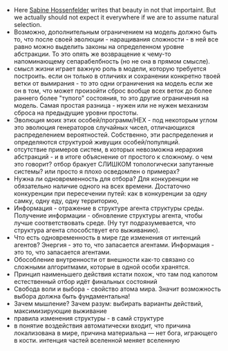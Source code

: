 * Here [Sabine Hossenfelder](http://www.math.columbia.edu/~woit/wordpress/?p=10314) writes that beauty in not that importaint. But we actually should not expect it everywhere if we are to assume natural selection.
* Возможно, дополнительным ограничением на модель должно быть то, что после своей эволюции - наращивания сложности - в ней все равно можно выделить законы на определенном уровне абстракции. То это опять же возвращение к чему-то напоминающему сепарабелбность (но не она в прямом смысле).
* смысл жизни играет важную роль в модели, которую требуется построить. если он только в отличиях и сохранении конкретно твоей ветки от вымирания - то это одни ограничения на модель если же он в том, что может произойти сброс вообще всех веток до более раннего более "тупого" состояния, то это другие ограничения на модель. Самая простая разница - нужен или не нужен механизм сброса на предыдущие уровни простоты.
* Эволюция моих этих особей/программ/НЕХ - под некоторым углом это эволюция генераторов случайных чисел, отличающихся распределением вероятностей. Собственно, эти распределения и определяются структурой живущих особей/популяций.
* отсутствие примеров систем, в которых невозможна иерархия абстракций - и в итоге объяснение от простого к сложному. о чем это говорит? отбор бракует СЛИШКОМ топологически запутанные системы? или просто я плохо осведомлен о примерах?
* Нужна ли одновременность для отбора? Для конкуренции не обязательно наличие одного на всех времени. Достаточно конкуренции при пересечении путей: как в конкуренции за одну самку, одну еду, одну территорию,
* Информация - отражение в структуре агента структуры среды. Получение информации - обновление структуры агента, чтобы лучше соответствовать среде. (Ну тут подразумевается, что структура агента способствует его выживанию).
* Что есть одновременность в мире где изменения от интенций агентов? Энергия - это то, что запасается агентами. Информация - это то, что запасается агентами.
* Обособление внутренности от внешности как-то связано со сложными алгоритмами, которые в одной особи хранятся.
* Принцип наименьшего действия кстати похож, что там под капотом естественный отбор идёт финальных состояний
* Свобода воли и выбора - свойство атома мира. Значит возможность выбора должна быть фундаментальна!
* Зачем мышление? Зачем разум: выбирать варианты действий, максимизирующие выживание
* правила изменения структуры - в самй структуре
* в понятие воздействия автоматически входит, что причина локализована в мире, причина материальна — нет бога, играющего в кости. интенция частей вселенной меняет вселенную
